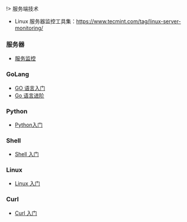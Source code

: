 

!> 服务端技术

- Linux 服务器监控工具集：<https://www.tecmint.com/tag/linux-server-monitoring/> 




### 服务器

- [服务监控](/服务端技术/服务器/服务监控.md) 


### GoLang

- [GO 语言入门](/服务端技术/GoLang/Go语言入门基础/)  
- [Go 语言进阶](/服务端技术/GoLang/Go语言进阶/) 

### Python

- [Python入门](/服务端技术/Python/Python入门.md) 

### Shell

- [Shell 入门](/服务端技术/Shell/Shell入门.md)    

### Linux

- [Linux 入门](/服务端技术/Linux/)  

### Curl 

- [Curl 入门](/服务端技术/Curl/Curl入门.md) 
